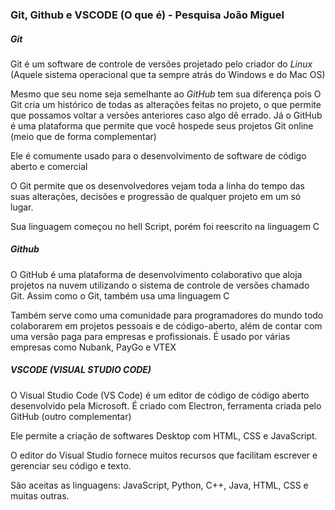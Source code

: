 ### Git, Github e VSCODE (O que é) -  Pesquisa João Miguel

##### Git
Git é um software de controle de versões projetado pelo criador do *Linux* (Aquele sistema operacional que ta sempre atrás do Windows e do Mac OS)


Mesmo que seu nome seja semelhante ao *GitHub* tem sua diferença pois O Git cria um histórico de todas as alterações feitas no projeto, o que permite que possamos voltar a versões anteriores caso algo dê errado. Já o GitHub é uma plataforma que permite que você hospede seus projetos Git online (meio que de forma complementar)

Ele é comumente usado para o desenvolvimento de software de código aberto e comercial

O Git permite que os desenvolvedores vejam toda a linha do tempo das suas alterações, decisões e progressão de qualquer projeto em um só lugar.

Sua linguagem começou no hell Script, porém foi reescrito na linguagem C

##### Github
O GitHub é uma plataforma de desenvolvimento colaborativo que aloja projetos na nuvem utilizando o sistema de controle de versões chamado Git.
Assim como o Git, também usa uma linguagem C


Também serve como uma comunidade para programadores do mundo todo colaborarem em projetos pessoais e de código-aberto, além de contar com uma versão paga para empresas e profissionais.
É usado por várias empresas como Nubank, PayGo e VTEX

##### VSCODE (VISUAL STUDIO CODE)
O Visual Studio Code (VS Code) é um editor de código de código aberto desenvolvido pela Microsoft.
É criado com Electron, ferramenta criada pelo GitHub (outro complementar)

Ele permite a criação de softwares Desktop com HTML, CSS e JavaScript.

O editor do Visual Studio fornece muitos recursos que facilitam escrever e gerenciar seu código e texto.

São aceitas as linguagens:  JavaScript, Python, C++, Java, HTML, CSS e muitas outras.
